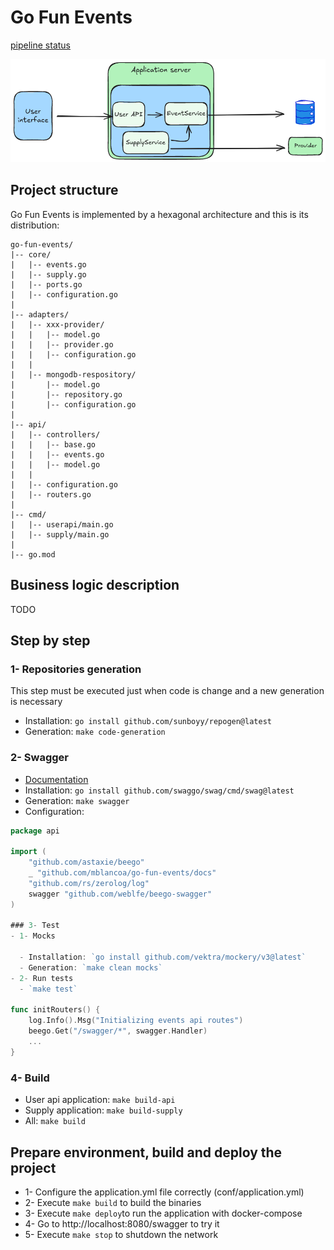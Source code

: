 # Go Fun Events
[pipeline status](https://github.com/mblancoa/go-fun-events/actions)

![Fun events schema](fun-events-diagram.png)
## Project structure
Go Fun Events is implemented by  a hexagonal architecture and this is its distribution:

```
go-fun-events/
|-- core/
|   |-- events.go
|   |-- supply.go
|   |-- ports.go
|   |-- configuration.go
|
|-- adapters/
|   |-- xxx-provider/
|   |   |-- model.go
|   |   |-- provider.go
|   |   |-- configuration.go
|   |
|   |-- mongodb-respository/
|       |-- model.go
|       |-- repository.go
|       |-- configuration.go
|
|-- api/
|   |-- controllers/
|   |   |-- base.go
|   |   |-- events.go
|   |   |-- model.go
|   |
|   |-- configuration.go
|   |-- routers.go
|
|-- cmd/
|   |-- userapi/main.go
|   |-- supply/main.go
|
|-- go.mod
```
## Business logic description
TODO

## Step by step
### 1- Repositories generation
This step must be executed just when code is change and a new generation is necessary

- Installation: `go install github.com/sunboyy/repogen@latest`
- Generation: `make code-generation`

### 2- Swagger
- [Documentation](https://github.com/swaggo/swag#declarative-comments-format)
- Installation: `go install github.com/swaggo/swag/cmd/swag@latest`
- Generation: `make swagger`
- Configuration:
```go
package api

import (
	"github.com/astaxie/beego"
	_ "github.com/mblancoa/go-fun-events/docs"
	"github.com/rs/zerolog/log"
	swagger "github.com/weblfe/beego-swagger"
)

### 3- Test
- 1- Mocks

  - Installation: `go install github.com/vektra/mockery/v3@latest`
  - Generation: `make clean mocks`
- 2- Run tests
  - `make test`

func initRouters() {
	log.Info().Msg("Initializing events api routes")
	beego.Get("/swagger/*", swagger.Handler)
	...
}
```

### 4- Build
- User api application: `make build-api`
- Supply application: `make build-supply`
- All: `make build`

## Prepare environment, build and deploy the project
- 1- Configure the application.yml file correctly (conf/application.yml)
- 2- Execute `make build` to build the binaries
- 3- Execute `make deploy`to run the application with docker-compose
- 4- Go to http://localhost:8080/swagger to try it
- 5- Execute `make stop` to shutdown the network

